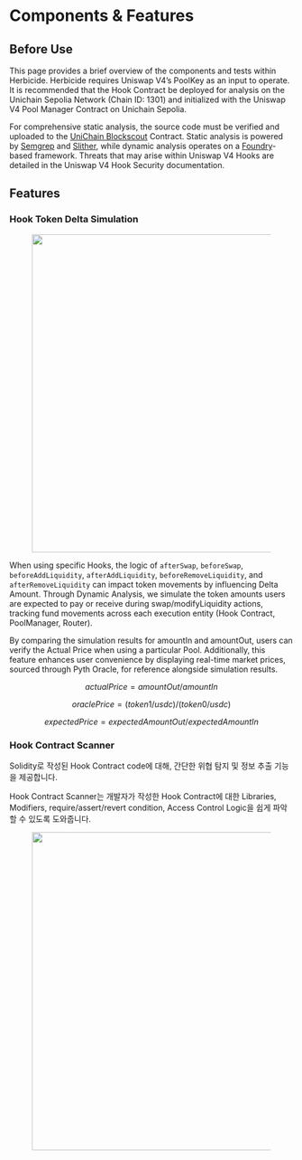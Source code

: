 # Components & Features

## **Before Use**

This page provides a brief overview of the components and tests within Herbicide. Herbicide requires Uniswap V4’s PoolKey as an input to operate. It is recommended that the Hook Contract be deployed for analysis on the Unichain Sepolia Network (Chain ID: 1301) and initialized with the Uniswap V4 Pool Manager Contract on Unichain Sepolia.

For comprehensive static analysis, the source code must be verified and uploaded to the [UniChain Blockscout](https://unichain-sepolia.blockscout.com/) Contract. Static analysis is powered by [Semgrep](https://semgrep.dev/) and [Slither](https://github.com/crytic/slither), while dynamic analysis operates on a [Foundry](https://book.getfoundry.sh/)-based framework. Threats that may arise within Uniswap V4 Hooks are detailed in the Uniswap V4 Hook Security documentation.

## Features

### Hook Token Delta Simulation

<figure><img src="../.gitbook/assets/master_page_m -O - 6 – 1.png" alt="" width="563"><figcaption></figcaption></figure>

When using specific Hooks, the logic of `afterSwap`, `beforeSwap`, `beforeAddLiquidity`, `afterAddLiquidity`, `beforeRemoveLiquidity`, and `afterRemoveLiquidity` can impact token movements by influencing Delta Amount. Through Dynamic Analysis, we simulate the token amounts users are expected to pay or receive during swap/modifyLiquidity actions, tracking fund movements across each execution entity (Hook Contract, PoolManager, Router).

By comparing the simulation results for amountIn and amountOut, users can verify the Actual Price when using a particular Pool. Additionally, this feature enhances user convenience by displaying real-time market prices, sourced through Pyth Oracle, for reference alongside simulation results.

$$actualPrice = amountOut / amountIn$$

$$oraclePrice = (token1/usdc) / (token0/usdc)$$

$$expectedPrice = expectedAmountOut / expectedAmountIn$$

### Hook Contract Scanner

Solidity로 작성된 Hook Contract code에 대해, 간단한 위협 탐지 및 정보 추출 기능을 제공합니다.

Hook Contract Scanner는 개발자가 작성한 Hook Contract에 대한 Libraries, Modifiers, require/assert/revert condition, Access Control Logic을 쉽게 파악할 수 있도록 도와줍니다.&#x20;

<figure><img src="../.gitbook/assets/master_page_m – PF - 6.png" alt="" width="563"><figcaption></figcaption></figure>











